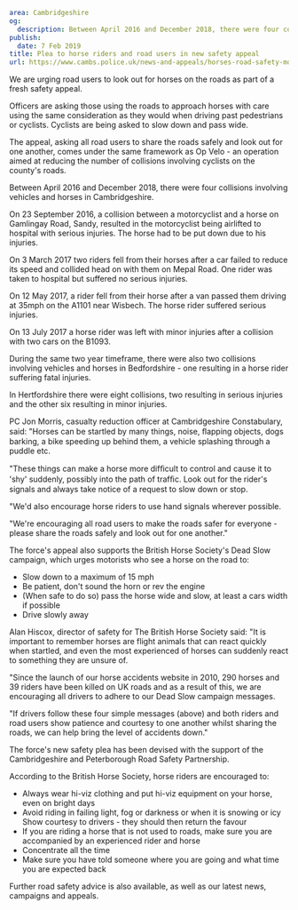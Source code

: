 ```yaml
area: Cambridgeshire
og:
  description: Between April 2016 and December 2018, there were four collisions involving vehicles and horses in Cambridgeshire
publish:
  date: 7 Feb 2019
title: Plea to horse riders and road users in new safety appeal
url: https://www.cambs.police.uk/news-and-appeals/horses-road-safety-motorists-road-users-cyclists-cambridgeshire-collisions
```

We are urging road users to look out for horses on the roads as part of a fresh safety appeal.

Officers are asking those using the roads to approach horses with care using the same consideration as they would when driving past pedestrians or cyclists. Cyclists are being asked to slow down and pass wide.

The appeal, asking all road users to share the roads safely and look out for one another, comes under the same framework as Op Velo - an operation aimed at reducing the number of collisions involving cyclists on the county's roads.

Between April 2016 and December 2018, there were four collisions involving vehicles and horses in Cambridgeshire.

On 23 September 2016, a collision between a motorcyclist and a horse on Gamlingay Road, Sandy, resulted in the motorcyclist being airlifted to hospital with serious injuries. The horse had to be put down due to his injuries.

On 3 March 2017 two riders fell from their horses after a car failed to reduce its speed and collided head on with them on Mepal Road. One rider was taken to hospital but suffered no serious injuries.

On 12 May 2017, a rider fell from their horse after a van passed them driving at 35mph on the A1101 near Wisbech. The horse rider suffered serious injuries.

On 13 July 2017 a horse rider was left with minor injuries after a collision with two cars on the B1093.

During the same two year timeframe, there were also two collisions involving vehicles and horses in Bedfordshire - one resulting in a horse rider suffering fatal injuries.

In Hertfordshire there were eight collisions, two resulting in serious injuries and the other six resulting in minor injuries.

PC Jon Morris, casualty reduction officer at Cambridgeshire Constabulary, said: "Horses can be startled by many things, noise, ﬂapping objects, dogs barking, a bike speeding up behind them, a vehicle splashing through a puddle etc.

"These things can make a horse more difﬁcult to control and cause it to 'shy' suddenly, possibly into the path of trafﬁc. Look out for the rider's signals and always take notice of a request to slow down or stop.

"We'd also encourage horse riders to use hand signals wherever possible.

"We're encouraging all road users to make the roads safer for everyone - please share the roads safely and look out for one another."

The force's appeal also supports the British Horse Society's Dead Slow campaign, which urges motorists who see a horse on the road to:

 * Slow down to a maximum of 15 mph
 * Be patient, don't sound the horn or rev the engine
 * (When safe to do so) pass the horse wide and slow, at least a cars width if possible
 * Drive slowly away

Alan Hiscox, director of safety for The British Horse Society said: "It is important to remember horses are flight animals that can react quickly when startled, and even the most experienced of horses can suddenly react to something they are unsure of.

"Since the launch of our horse accidents website in 2010, 290 horses and 39 riders have been killed on UK roads and as a result of this, we are encouraging all drivers to adhere to our Dead Slow campaign messages.

"If drivers follow these four simple messages (above) and both riders and road users show patience and courtesy to one another whilst sharing the roads, we can help bring the level of accidents down."

The force's new safety plea has been devised with the support of the Cambridgeshire and Peterborough Road Safety Partnership.

According to the British Horse Society, horse riders are encouraged to:

 * Always wear hi-viz clothing and put hi-viz equipment on your horse, even on bright days
 * Avoid riding in failing light, fog or darkness or when it is snowing or icy
Show courtesy to drivers - they should then return the favour
 * If you are riding a horse that is not used to roads, make sure you are accompanied by an experienced rider and horse
 * Concentrate all the time
 * Make sure you have told someone where you are going and what time you are expected back

Further road safety advice is also available, as well as our latest news, campaigns and appeals.
